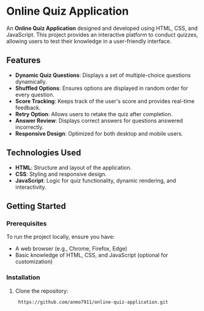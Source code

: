 # Online Quiz Application

An **Online Quiz Application** designed and developed using HTML, CSS, and JavaScript. This project provides an interactive platform to conduct quizzes, allowing users to test their knowledge in a user-friendly interface.

## Features

- **Dynamic Quiz Questions**: Displays a set of multiple-choice questions dynamically.
- **Shuffled Options**: Ensures options are displayed in random order for every question.
- **Score Tracking**: Keeps track of the user's score and provides real-time feedback.
- **Retry Option**: Allows users to retake the quiz after completion.
- **Answer Review**: Displays correct answers for questions answered incorrectly.
- **Responsive Design**: Optimized for both desktop and mobile users.

## Technologies Used

- **HTML**: Structure and layout of the application.
- **CSS**: Styling and responsive design.
- **JavaScript**: Logic for quiz functionality, dynamic rendering, and interactivity.

## Getting Started

### Prerequisites
To run the project locally, ensure you have:
- A web browser (e.g., Chrome, Firefox, Edge)
- Basic knowledge of HTML, CSS, and JavaScript (optional for customization)

### Installation
1. Clone the repository:
   ```bash
    https://github.com/anmo7911/online-quiz-application.git
